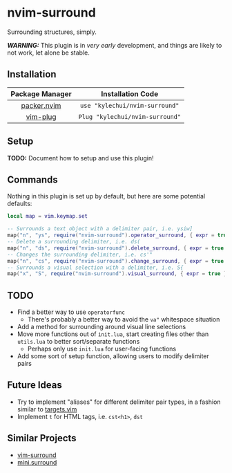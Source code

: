 # nvim-surround

Surrounding structures, simply.

***WARNING:*** This plugin is in *very early* development, and things are likely
to not work, let alone be stable.

## Installation

<table style="text-align:center">
   <thead>
      <tr>
         <th>Package Manager</th>
         <th>Installation Code</th>
      </tr>
   </thead>
   <tbody>
      <tr>
         <td>
          <a href = "https://github.com/wbthomason/packer.nvim">packer.nvim</a>
         </td>
         <td>
          <code>use "kylechui/nvim-surround"</code>
         </td>
      </tr>
      <tr>
        <td>
          <a href = "https://github.com/junegunn/vim-plug">vim-plug</a>
        </td>
        <td>
          <code>Plug "kylechui/nvim-surround"</code>
        </td>
      </tr>
   </tbody>
</table>

## Setup

**TODO:** Document how to setup and use this plugin!

## Commands

Nothing in this plugin is set up by default, but here are some potential
defaults:

```lua
local map = vim.keymap.set

-- Surrounds a text object with a delimiter pair, i.e. ysiw]
map("n", "ys", require("nvim-surround").operator_surround, { expr = true })
-- Delete a surrounding delimiter, i.e. ds(
map("n", "ds", require("nvim-surround").delete_surround, { expr = true })
-- Changes the surrounding delimiter, i.e. cs'"
map("n", "cs", require("nvim-surround").change_surround, { expr = true })
-- Surrounds a visual selection with a delimiter, i.e. S{
map("x", "S", require("nvim-surround").visual_surround, { expr = true })
```

## TODO

* Find a better way to use `operatorfunc`
  * There's probably a better way to avoid the `va"` whitespace situation
* Add a method for surrounding around visual line selections
* Move more functions out of `init.lua`, start creating files other than
  `utils.lua` to better sort/separate functions
  * Perhaps only use `init.lua` for user-facing functions
* Add some sort of setup function, allowing users to modify delimiter pairs

## Future Ideas

* Try to implement "aliases" for different delimiter pair types, in a fashion
  similar to [targets.vim](https://github.com/wellle/targets.vim)
* Implement `t` for HTML tags, i.e. `cst<h1>`, `dst`

## Similar Projects

* [vim-surround](https://github.com/tpope/vim-surround)
* [mini.surround](https://github.com/echasnovski/mini.nvim#minisurround)
